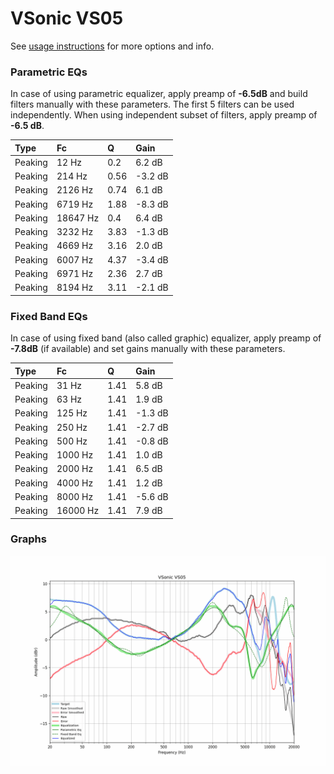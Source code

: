 # VSonic VS05
See [usage instructions](https://github.com/jaakkopasanen/AutoEq#usage) for more options and info.

### Parametric EQs
In case of using parametric equalizer, apply preamp of **-6.5dB** and build filters manually
with these parameters. The first 5 filters can be used independently.
When using independent subset of filters, apply preamp of **-6.5 dB**.

| Type    | Fc       |    Q | Gain    |
|:--------|:---------|:-----|:--------|
| Peaking | 12 Hz    | 0.2  | 6.2 dB  |
| Peaking | 214 Hz   | 0.56 | -3.2 dB |
| Peaking | 2126 Hz  | 0.74 | 6.1 dB  |
| Peaking | 6719 Hz  | 1.88 | -8.3 dB |
| Peaking | 18647 Hz | 0.4  | 6.4 dB  |
| Peaking | 3232 Hz  | 3.83 | -1.3 dB |
| Peaking | 4669 Hz  | 3.16 | 2.0 dB  |
| Peaking | 6007 Hz  | 4.37 | -3.4 dB |
| Peaking | 6971 Hz  | 2.36 | 2.7 dB  |
| Peaking | 8194 Hz  | 3.11 | -2.1 dB |

### Fixed Band EQs
In case of using fixed band (also called graphic) equalizer, apply preamp of **-7.8dB**
(if available) and set gains manually with these parameters.

| Type    | Fc       |    Q | Gain    |
|:--------|:---------|:-----|:--------|
| Peaking | 31 Hz    | 1.41 | 5.8 dB  |
| Peaking | 63 Hz    | 1.41 | 1.9 dB  |
| Peaking | 125 Hz   | 1.41 | -1.3 dB |
| Peaking | 250 Hz   | 1.41 | -2.7 dB |
| Peaking | 500 Hz   | 1.41 | -0.8 dB |
| Peaking | 1000 Hz  | 1.41 | 1.0 dB  |
| Peaking | 2000 Hz  | 1.41 | 6.5 dB  |
| Peaking | 4000 Hz  | 1.41 | 1.2 dB  |
| Peaking | 8000 Hz  | 1.41 | -5.6 dB |
| Peaking | 16000 Hz | 1.41 | 7.9 dB  |

### Graphs
![](./VSonic%20VS05.png)